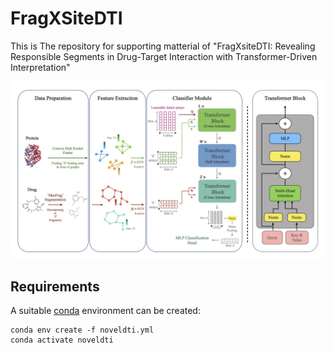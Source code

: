 # FragXSiteDTI

This is The repository for supporting matterial of "FragXsiteDTI: Revealing Responsible Segments in Drug-Target Interaction with Transformer-Driven Interpretation"

![AttentionSiteDTI](fragXsiteDTI.jpg)

## Requirements
A suitable [conda](https://conda.io/) environment can be created:
```
conda env create -f noveldti.yml
conda activate noveldti
```
